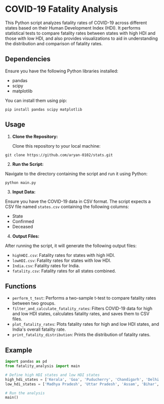 # COVID-19 Fatality Analysis

This Python script analyzes fatality rates of COVID-19 across different states based on their Human Development Index (HDI). It performs statistical tests to compare fatality rates between states with high HDI and those with low HDI, and also provides visualizations to aid in understanding the distribution and comparison of fatality rates.

## Dependencies

Ensure you have the following Python libraries installed:

- pandas
- scipy
- matplotlib

You can install them using pip:

```python3
pip install pandas scipy matplotlib
```


## Usage

1. **Clone the Repository:**

   Clone this repository to your local machine:

```python3
git clone https://github.com/aryan-0102/stats.git
```

2. **Run the Script:**

Navigate to the directory containing the script and run it using Python:

```python3
python main.py
```


3. **Input Data:**

Ensure you have the COVID-19 data in CSV format. The script expects a CSV file named `states.csv` containing the following columns:

- State
- Confirmed
- Deceased

4. **Output Files:**

After running the script, it will generate the following output files:

- `highHDI.csv`: Fatality rates for states with high HDI.
- `lowHDI.csv`: Fatality rates for states with low HDI.
- `India.csv`: Fatality rates for India.
- `fatality.csv`: Fatality rates for all states combined.

## Functions

- `perform_t_test`: Performs a two-sample t-test to compare fatality rates between two groups.
- `filter_and_calculate_fatality_rates`: Filters COVID-19 data for high and low HDI states, calculates fatality rates, and saves them to CSV files.
- `plot_fatality_rates`: Plots fatality rates for high and low HDI states, and India's overall fatality rate.
- `print_fatality_distribution`: Prints the distribution of fatality rates.

## Example

```python
import pandas as pd
from fatality_analysis import main

# Define high HDI states and low HDI states
high_hdi_states = ['Kerala', 'Goa', 'Puducherry', 'Chandigarh', 'Delhi']
low_hdi_states = ['Madhya Pradesh', 'Uttar Pradesh', 'Assam', 'Bihar', 'Odisha', 'Jharkhand']

# Run the analysis
main()
```


